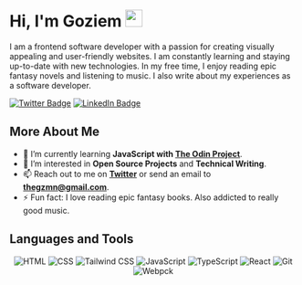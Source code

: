 <h1>
  Hi, I'm Goziem
  <img src="https://media.giphy.com/media/hvRJCLFzcasrR4ia7z/giphy.gif" width="30px"/>
</h1>

<p>
  I am a frontend software developer with a passion for creating visually appealing and user-friendly websites. I am constantly learning and staying up-to-date with new technologies. In my free time, I enjoy reading epic fantasy novels and listening to music. I also write about my experiences as a software developer.
</p>

<div id="badges" align="left">
  <a href="https://twitter.com/xGoziem" target="_blank">
    <img src="https://img.shields.io/badge/Twitter-%231DA1F2.svg?logo=Twitter&logoColor=white" alt="Twitter Badge"/></a>
  <a href="https://www.linkedin.com/in/goziem-sunday-a9990a202/" target="_blank">
    <img src="https://img.shields.io/badge/LinkedIn-%230077B5.svg?logo=linkedin&logoColor=white" alt="LinkedIn Badge"/>
  </a>
</div>

<h2 align="left">More About Me</h2>

- 🌱 I’m currently learning **JavaScript with [The Odin Project](https://www.theodinproject.com/)**.
- 👀 I’m interested in **Open Source Projects** and **Technical Writing**.
- 📫 Reach out to me on **[Twitter](https://twitter.com/xGoziem)** or send an email to **thegzmn@gmail.com**.
- ⚡ Fun fact: I love reading epic fantasy books. Also addicted to really good music.

<h2 align="left">Languages and Tools</h2>
<div align="center">
  <img alt="HTML" src="https://img.shields.io/badge/HTML-E34F26?logo=html5&logoColor=white&style=for-the-badge"/>
  <img alt="CSS" src="https://img.shields.io/badge/CSS-1572B6?logo=css3&logoColor=white&style=for-the-badge"/>
  <img alt="Tailwind CSS" src="https://img.shields.io/badge/TailwindCSS-06B6D4?logo=tailwind-css&logoColor=white&style=for-the-badge"/>
  <img alt="JavaScript" src="https://img.shields.io/badge/JavaScript-F7DF1E?logo=javascript&logoColor=black&style=for-the-badge"/>
  <img alt="TypeScript" src="https://img.shields.io/badge/TypeScript-3178C6?logo=typescript&logoColor=white&style=for-the-badge"/>
  <img alt="React" src="https://img.shields.io/badge/React-61DAFB?logo=react&logoColor=black&style=for-the-badge"/>
  <img alt="Git" src="https://img.shields.io/badge/Git-F05032?logo=git&logoColor=white&style=for-the-badge"/>
  <img alt="Webpck" src="https://img.shields.io/badge/Webpack-8DD6F9?logo=webpack&logoColor=black&style=for-the-badge"/>
</div>


<!-- COMMENTED OUT
<h2 align="left">Statistics</h2>
<div align="center">
  <img align="center" src="https://github-readme-stats.vercel.app/api?username=xGoziem&show_icons=true&locale=en&theme=highcontrast&hide_border=false&include_all_commits=false&count_private=false" alt="xGoziem"/>
</div>
<br>
<div align="center">
  <img align="center" src="https://github-readme-stats.vercel.app/api/top-langs?username=xGoziem&show_icons=true&locale=en&layout=compact&theme=highcontrast&hide_border=false&include_all_commits=true&count_private=false" alt="xGoziem"/>
</div>

<h2 align="left"></h2>
<div align="center">
  <img src="https://visitcount.itsvg.in/api?id=xGoziem&icon=1&color=8" alt="xGoziem"/>
</div>
-->
























<!-- COMMENTED OUT
<div id="header" align="center">
  <img src="https://media.giphy.com/media/gjrYDwbjnK8x36xZIO/giphy.gif" width="180"/>
</div>

<h1 align="center">
  Hello there! I am Gozman
  <img src="https://media.giphy.com/media/hvRJCLFzcasrR4ia7z/giphy.gif" width="30px"/>
</h1>

<div id="badges" align="center">
  <a href="https://twitter.com/GozmanFaraday">
    <img src="https://img.shields.io/badge/Twitter-blue?style=for-the-badge&logo=twitter&logoColor=white" alt="Twitter Badge"/>
  </a>
  <a href="https://www.linkedin.com/in/goziem-sunday-a9990a202/">
    <img src="https://img.shields.io/badge/LinkedIn-blue?style=for-the-badge&logo=linkedin&logoColor=white" alt="LinkedIn Badge"/>
  </a>
</div>

<div id="counter" align="center">
  <img src="https://komarev.com/ghpvc/?username=your-github-username&style=flat-square&color=blue" alt=""/>
</div>

**gozmanfaraday/gozmanfaraday** is a ✨ _special_ ✨ repository because its `README.md` (this file) appears on your GitHub profile.

Here are some ideas to get you started:

- 🔭 I’m currently working on ...
- 🌱 I’m currently learning ...
- 👯 I’m looking to collaborate on ...
- 🤔 I’m looking for help with ...
- 💬 Ask me about ...
- 📫 How to reach me: ...
- 😄 Pronouns: ...
- ⚡ Fun fact: ...


<div align="center">
  <img align="center" src="https://github-readme-streak-stats.herokuapp.com/?user=gozmanfaraday&theme=react&count_private=true&include_all_commits=true" alt="stGozman"/>
</div>




<div align="center">
  <img align="center" src="https://github-readme-stats.vercel.app/api/top-langs?username=gozmanfaraday&show_icons=true&locale=en&layout=compact&theme=react&count_private=true&include_all_commits=true" alt="stGozman"/>
</div>




<div align="center">
  <a href="https://twitter.com/GozmanFaraday">
    <img src="https://img.shields.io/badge/Twitter-blue?style=for-the-badge&logo=twitter&logoColor=white" alt="Twitter Badge"/>
  </a>
  <a href="https://www.linkedin.com/in/goziem-sunday-a9990a202/">
    <img src="https://img.shields.io/badge/LinkedIn-blue?style=for-the-badge&logo=linkedin&logoColor=white" alt="LinkedIn Badge"/>
  </a>
</div>
-->

